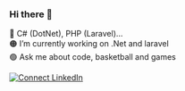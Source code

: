 ### Hi there 👋

🔴 C# (DotNet), PHP (Laravel)...<br>
🟠 I’m currently working on .Net and laravel <br>
🟢 Ask me about code, basketball and games<br>

[![Connect LinkedIn](https://img.shields.io/badge/LinkedIn-informational?style=social&logo=linkedin)](https://www.linkedin.com/in/mauro-tarquino/)

